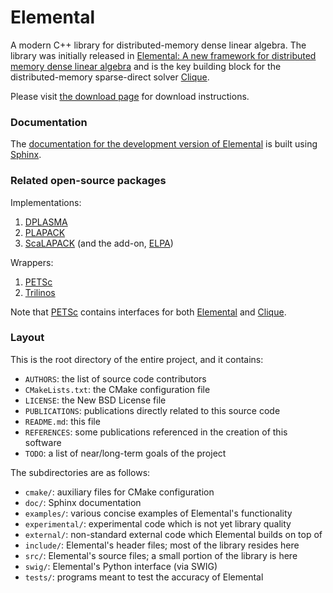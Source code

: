 # Elemental

A modern C++ library for distributed-memory dense linear algebra.
The library was initially released in
[Elemental: A new framework for distributed memory dense linear algebra](https://dl.acm.org/citation.cfm?doid=2427023.2427030) 
and is the key building block for the distributed-memory sparse-direct solver 
[Clique](http://www.github.com/poulson/Clique.git).

Please visit [the download page](http://libelemental.org/download/) for 
download instructions.

### Documentation

The [documentation for the development version of Elemental](http://elemental.github.com/Elemental) is built using [Sphinx](http://sphinx.pocoo.org).

### Related open-source packages

Implementations:

1. [DPLASMA](http://icl.eecs.utk.edu/dplasma/)
2. [PLAPACK](http://www.cs.utexas.edu/~plapack)
3. [ScaLAPACK](http://www.netlib.org/scalapack) (and the add-on, [ELPA](http://elpa.rzg.mpg.de/))

Wrappers:

1. [PETSc](https://www.mcs.anl.gov/petsc/)
2. [Trilinos](http://trilinos.sandia.gov)

Note that [PETSc](https://www.mcs.anl.gov/petsc/) contains interfaces for both 
[Elemental](http://github.com/elemental/Elemental.git) and
[Clique](http://github.com/poulson/Clique.git).

### Layout

This is the root directory of the entire project, and it contains:

-  `AUTHORS`: the list of source code contributors
-  `CMakeLists.txt`: the CMake configuration file
-  `LICENSE`: the New BSD License file
-  `PUBLICATIONS`: publications directly related to this source code
-  `README.md`: this file
-  `REFERENCES`: some publications referenced in the creation of this software
-  `TODO`: a list of near/long-term goals of the project

The subdirectories are as follows:

-  `cmake/`: auxiliary files for CMake configuration
-  `doc/`: Sphinx documentation 
-  `examples/`: various concise examples of Elemental's functionality
-  `experimental/`: experimental code which is not yet library quality
-  `external/`: non-standard external code which Elemental builds on top of
-  `include/`: Elemental's header files; most of the library resides here
-  `src/`: Elemental's source files; a small portion of the library is here
-  `swig/`: Elemental's Python interface (via SWIG)
-  `tests/`: programs meant to test the accuracy of Elemental
